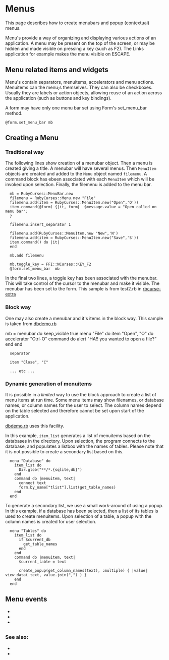 # Menus

This page describes how to create menubars and popup (contextual) menus.

Menu's provide a way of organizing and displaying various actions of an application. A menu may be present on the top of the screen, or may be hidden and made visible on pressing a key (such as F2). The Links application for example makes the menu visible on ESCAPE.

## Menu related items and widgets

Menu's contain separators, menuitems, accelerators and menu actions.
Menuitems can the menu;s themselves. They can also be checkboxes. Usually they are labels or action objects, allowing reuse of an action across the application (such as buttons and key bindings).

A form may have only one menu bar set using Form's set_menu_bar method.

    @form.set_menu_bar mb

## Creating a Menu

### Traditional way

The following lines show creation of a menubar object. Then a menu is created giving a title. A menubar will have several menus. Then `MenuItem` objects are created and added to the `Menu` object named `filemenu`. A command block has ebeen associated with each `MenuItem` which will be invoked upon selection. Finally, the filemenu is added to the menu bar.

      mb = RubyCurses::MenuBar.new
      filemenu = RubyCurses::Menu.new "File"
      filemenu.add(item = RubyCurses::MenuItem.new("Open",'O'))
      item.command(@form) {|it, form|  $message.value = "Open called on menu bar"; 
      }

      filemenu.insert_separator 1

      filemenu.add(RubyCurses::MenuItem.new "New",'N')
      filemenu.add(item = RubyCurses::MenuItem.new("Save",'S'))
      item.command() do |it|  
      end

      mb.add filemenu

      mb.toggle_key = FFI::NCurses::KEY_F2
      @form.set_menu_bar  mb
     
In the final two lines, a toggle key has been associated with the menubar. This will take control of the cursor to the menubar and make it visible. The menubar has been set to the form. This sample is from test2.rb in [rbcurse-extra](https://github.com/rkumar/rbcurse-extras/blob/master/examples/test2.rb)

### Block way

One may also create a menubar and it's items in the block way. This sample is taken from [dbdemo.rb](https://github.com/rkumar/rbcurse-core/blob/master/examples/dbdemo.rb)

  mb = menubar do
    keep_visible true
    menu "File" do
      item "Open", "O" do
        accelerator "Ctrl-O"
        command do 
          alert "HA!! you wanted to open a file?"
        end
      end

      separator

      item "Close", "C"

      ... etc ...


### Dynamic generation of menuitems

It is possible in a *limited* way to use the block approach to create a list of menu items at run time. Some menu items
may show filenames, or database names, or column names for the user to select. The column names depend on the table selected and therefore cannot be set upon start of the application.

[dbdemo.rb](https://github.com/rkumar/rbcurse-core/blob/master/examples/dbdemo.rb) uses this facility.

In this example, `item_list` generates a list of menuitems based on the databases in the directory. Upon selection, the program connects to the database, and populates a listbox with the names of tables. Please note that it is not possible to create a secondary list based on this.

      menu "Database" do
        item_list do
          Dir.glob("**/*.{sqlite,db}")
        end
        command do |menuitem, text|
          connect text
          form.by_name["tlist"].list(get_table_names)
        end
      end

To generate a secondary list, we use a small work-around of using a popup.
In this example, if a database has been selected, then a list of its tables is used to create menuitems. Upon selection of a table, a popup with the column names is created for user selection.

      menu "Tables" do
        item_list do
          if $current_db
            get_table_names
          end
        end
        command do |menuitem, text|
          $current_table = text
      
          create_popup(get_column_names(text), :multiple) { |value| view_data( text, value.join(",") ) }
        end
      end

## Menu events

-
-
-

## 


### See also:

-
-

